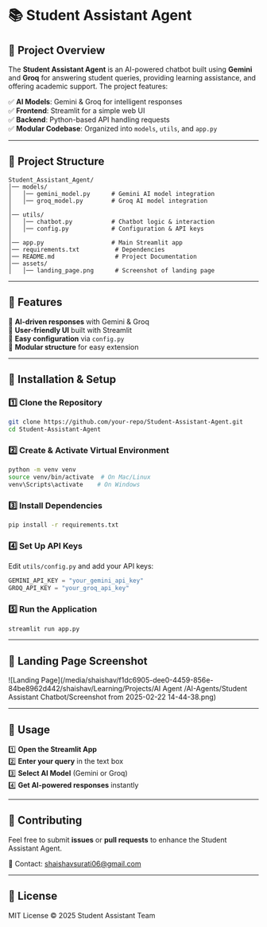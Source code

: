 # 📚 Student Assistant Agent

## 🎯 Project Overview
The **Student Assistant Agent** is an AI-powered chatbot built using **Gemini** and **Groq** for answering student queries, providing learning assistance, and offering academic support. The project features:

✅ **AI Models**: Gemini & Groq for intelligent responses  
✅ **Frontend**: Streamlit for a simple web UI  
✅ **Backend**: Python-based API handling requests  
✅ **Modular Codebase**: Organized into `models`, `utils`, and `app.py`  

---

## 📁 Project Structure
```
Student_Assistant_Agent/
│── models/
│   │── gemini_model.py      # Gemini AI model integration
│   │── groq_model.py        # Groq AI model integration
│
│── utils/
│   │── chatbot.py           # Chatbot logic & interaction
│   │── config.py            # Configuration & API keys
│
│── app.py                   # Main Streamlit app
│── requirements.txt          # Dependencies
│── README.md                 # Project Documentation
│── assets/
│   │── landing_page.png      # Screenshot of landing page
```

---

## 🌟 Features
🔹 **AI-driven responses** with Gemini & Groq  
🔹 **User-friendly UI** built with Streamlit  
🔹 **Easy configuration** via `config.py`  
🔹 **Modular structure** for easy extension  

---

## 🔧 Installation & Setup
### 1️⃣ **Clone the Repository**
```bash
git clone https://github.com/your-repo/Student-Assistant-Agent.git
cd Student-Assistant-Agent
```

### 2️⃣ **Create & Activate Virtual Environment**
```bash
python -m venv venv
source venv/bin/activate  # On Mac/Linux
venv\Scripts\activate    # On Windows
```

### 3️⃣ **Install Dependencies**
```bash
pip install -r requirements.txt
```

### 4️⃣ **Set Up API Keys**
Edit `utils/config.py` and add your API keys:
```python
GEMINI_API_KEY = "your_gemini_api_key"
GROQ_API_KEY = "your_groq_api_key"
```

### 5️⃣ **Run the Application**
```bash
streamlit run app.py
```

---

## 🎥 Landing Page Screenshot
![Landing Page](/media/shaishav/f1dc6905-dee0-4459-856e-84be8962d442/shaishav/Learning/Projects/AI Agent /AI-Agents/Student Assistant Chatbot/Screenshot from 2025-02-22 14-44-38.png)

---

## 🚀 Usage
1️⃣ **Open the Streamlit App**  
2️⃣ **Enter your query** in the text box  
3️⃣ **Select AI Model** (Gemini or Groq)  
4️⃣ **Get AI-powered responses** instantly  

---

## 🤝 Contributing
Feel free to submit **issues** or **pull requests** to enhance the Student Assistant Agent.

📧 Contact: shaishavsurati06@gmail.com

---

## 📜 License
MIT License © 2025 Student Assistant Team


